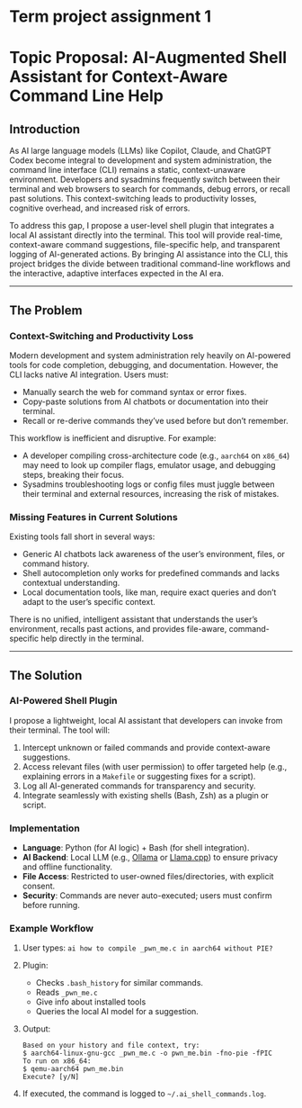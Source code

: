 # Term project assignment 1

# **Topic Proposal: AI-Augmented Shell Assistant for Context-Aware Command Line Help**

## **Introduction**

As AI large language models (LLMs) like Copilot, Claude, and ChatGPT Codex become integral to development and system administration, the command line interface (CLI) remains a static, context-unaware environment. Developers and sysadmins frequently switch between their terminal and web browsers to search for commands, debug errors, or recall past solutions. This context-switching leads to productivity losses, cognitive overhead, and increased risk of errors.

To address this gap, I propose a user-level shell plugin that integrates a local AI assistant directly into the terminal. This tool will provide real-time, context-aware command suggestions, file-specific help, and transparent logging of AI-generated actions. By bringing AI assistance into the CLI, this project bridges the divide between traditional command-line workflows and the interactive, adaptive interfaces expected in the AI era.

---

## **The Problem**

### **Context-Switching and Productivity Loss**

Modern development and system administration rely heavily on AI-powered tools for code completion, debugging, and documentation. However, the CLI lacks native AI integration. Users must:

- Manually search the web for command syntax or error fixes.
- Copy-paste solutions from AI chatbots or documentation into their terminal.
- Recall or re-derive commands they’ve used before but don’t remember.

This workflow is inefficient and disruptive. For example:

- A developer compiling cross-architecture code (e.g., `aarch64` on `x86_64`) may need to look up compiler flags, emulator usage, and debugging steps, breaking their focus.
- Sysadmins troubleshooting logs or config files must juggle between their terminal and external resources, increasing the risk of mistakes.

### **Missing Features in Current Solutions**

Existing tools fall short in several ways:

- Generic AI chatbots lack awareness of the user’s environment, files, or command history.
- Shell autocompletion only works for predefined commands and lacks contextual understanding.
- Local documentation tools, like man, require exact queries and don’t adapt to the user’s specific context.

There is no unified, intelligent assistant that understands the user’s environment, recalls past actions, and provides file-aware, command-specific help directly in the terminal.

---

## **The Solution**

### **AI-Powered Shell Plugin**

I propose a lightweight, local AI assistant that developers can invoke from their terminal. The tool will:

1. Intercept unknown or failed commands and provide context-aware suggestions.
2. Access relevant files (with user permission) to offer targeted help (e.g., explaining errors in a `Makefile` or suggesting fixes for a script).
3. Log all AI-generated commands for transparency and security.
4. Integrate seamlessly with existing shells (Bash, Zsh) as a plugin or script.

### **Implementation**

- **Language**: Python (for AI logic) + Bash (for shell integration).
- **AI Backend**: Local LLM (e.g., [Ollama](https://ollama.ai/) or [Llama.cpp](https://github.com/ggerganov/llama.cpp)) to ensure privacy and offline functionality.
- **File Access**: Restricted to user-owned files/directories, with explicit consent.
- **Security**: Commands are never auto-executed; users must confirm before running.

### **Example Workflow**

1. User types: `ai how to compile _pwn_me.c in aarch64 without PIE?`
2. Plugin:
    - Checks `.bash_history` for similar commands.
    - Reads `_pwn_me.c`
    - Give info about installed tools
    - Queries the local AI model for a suggestion.
3. Output:
    
    ```
    Based on your history and file context, try:
    $ aarch64-linux-gnu-gcc _pwn_me.c -o pwn_me.bin -fno-pie -fPIC
    To run on x86_64:
    $ qemu-aarch64 pwn_me.bin
    Execute? [y/N]
    
    ```
    
4. If executed, the command is logged to `~/.ai_shell_commands.log`.